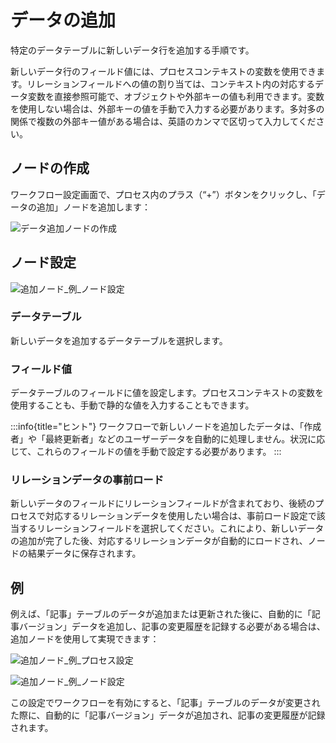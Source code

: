 # データの追加

特定のデータテーブルに新しいデータ行を追加する手順です。

新しいデータ行のフィールド値には、プロセスコンテキストの変数を使用できます。リレーションフィールドへの値の割り当ては、コンテキスト内の対応するデータ変数を直接参照可能で、オブジェクトや外部キーの値も利用できます。変数を使用しない場合は、外部キーの値を手動で入力する必要があります。多対多の関係で複数の外部キー値がある場合は、英語のカンマで区切って入力してください。

## ノードの作成

ワークフロー設定画面で、プロセス内のプラス（“+”）ボタンをクリックし、「データの追加」ノードを追加します：

![データ追加ノードの作成](https://static-docs.nocobase.com/386c8c01c89b1eeab848510e77f4841a.png)

## ノード設定

![追加ノード_例_ノード設定](https://static-docs.nocobase.com/5f7b97a51b64a1741cf82a4d4455b610.png)

### データテーブル

新しいデータを追加するデータテーブルを選択します。

### フィールド値

データテーブルのフィールドに値を設定します。プロセスコンテキストの変数を使用することも、手動で静的な値を入力することもできます。

:::info{title="ヒント"}
ワークフローで新しいノードを追加したデータは、「作成者」や「最終更新者」などのユーザーデータを自動的に処理しません。状況に応じて、これらのフィールドの値を手動で設定する必要があります。
:::

### リレーションデータの事前ロード

新しいデータのフィールドにリレーションフィールドが含まれており、後続のプロセスで対応するリレーションデータを使用したい場合は、事前ロード設定で該当するリレーションフィールドを選択してください。これにより、新しいデータの追加が完了した後、対応するリレーションデータが自動的にロードされ、ノードの結果データに保存されます。

## 例

例えば、「記事」テーブルのデータが追加または更新された後に、自動的に「記事バージョン」データを追加し、記事の変更履歴を記録する必要がある場合は、追加ノードを使用して実現できます：

![追加ノード_例_プロセス設定](https://static-docs.nocobase.com/dfd4820d49c145fa331883fc09c9161f.png)

![追加ノード_例_ノード設定](https://static-docs.nocobase.com/1a0992e66170be12a068da6503298868.png)

この設定でワークフローを有効にすると、「記事」テーブルのデータが変更された際に、自動的に「記事バージョン」データが追加され、記事の変更履歴が記録されます。

